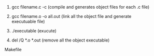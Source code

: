 1. gcc filename.c -c (compile and generates object files for each .c file)

2. gcc filename.o -o all.out (link all the object file and generate executuable file)

3. ./executable (exucute)

4. del /Q *.o *.out  (remove all the object executable)


Makefile